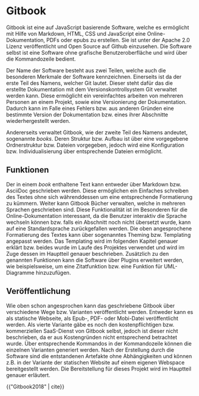 # Gitbook

Gitbook ist eine auf JavaScript basierende Software, welche es ermöglicht mit Hilfe von Markdown, HTML, CSS und JavaScript eine Online-Dokumentation, PDFs oder epubs zu erstellen. Sie ist unter der Apache 2.0 Lizenz veröffentlicht und Open Source auf Github einzusehen. Die Software selbst ist eine Software ohne grafische Benutzeroberfläche und wird über die Kommandozeile bedient.

Der Name der Software besteht aus zwei Teilen, welche auch die besonderen Merkmale der Software kennzeichnen. Einerseits ist da der erste Teil des Namens, welcher Git lautet. Dieser steht dafür das die erstellte Dokumentation mit dem Versionskontrollsystem Git verwaltet werden kann. Diese ermöglicht ein vereinfachtes arbeiten von mehreren Personen an einem Projekt, sowie eine Versionierung der Dokumentation. Dadurch kann im Falle eines Fehlers bzw. aus anderen Gründen eine bestimmte Version der Dokumentation bzw. eines ihrer Abschnitte wiederhergestellt werden.

Andererseits verwaltet Gitbook, wie der zweite Teil des Namens andeutet, sogenannte _books_. Deren Struktur bzw. Aufbau ist über eine vorgegebene Ordnerstruktur bzw. Dateien vorgegeben, jedoch wird eine Konfiguration bzw. Individualisierung über entsprechende Dateien ermöglicht.


## Funktionen

Der in einem _book_ enthaltene Text kann entweder über Markdown bzw. AsciiDoc geschrieben werden. Diese ermöglichen ein Einfaches schreiben des Textes ohne sich währenddessen um eine entsprechende Formatierung zu kümmern. Weiter kann Gitbook Bücher verwalten, welche in mehreren Sprachen geschrieben sind. Diese Funktionalität ist im Besonderen für die Online-Dokumentation interessant, da die Benutzer interaktiv die Sprache wechseln können bzw. falls ein Abschnitt noch nicht übersetzt wurde, kann auf eine Standardsprache zurückgefallen werden. Die oben angesprochene Formatierung des Textes kann über sogenanntes Theming bzw. Templating angepasst werden. Das Templating wird im folgenden Kapitel genauer erklärt bzw. beides wurde im Laufe des Projektes verwendet und wird im Zuge dessen im Hauptteil genauer beschrieben. Zusätzlich zu den genannten Funktionen kann die Software über Plugins erweitert werden, wie beispielsweise, um eine Zitatfunktion bzw. eine Funktion für UML-Diagramme hinzuzufügen.

## Veröffentlichung

Wie oben schon angesprochen kann das geschriebene Gitbook über verschiedene Wege bzw. Varianten veröffentlicht werden. Entweder kann es als statische Webseite, als Epub-, PDF- oder Mobi-Datei veröffentlicht werden. Als vierte Variante gäbe es noch den kostenpflichtigen bzw. kommerziellen SaaS-Dienst von Gitbook selbst, jedoch ist dieser nicht beschrieben, da er aus Kostengründen nicht entsprechend betrachtet wurde. Über entsprechende Kommandos in der Kommandozeile können die einzelnen Varianten generiert werden. Nach der Erstellung durch die Software sind die entstandenen Artefakte ohne Abhängigkeiten und können z.B. in der Variante der statischen Website auf einem eigenen Webspace bereitgestellt werden. Die Bereitstellung für dieses Projekt wird im Hauptteil genauer erläutert.

{{"Gitbook2018" | cite}}

